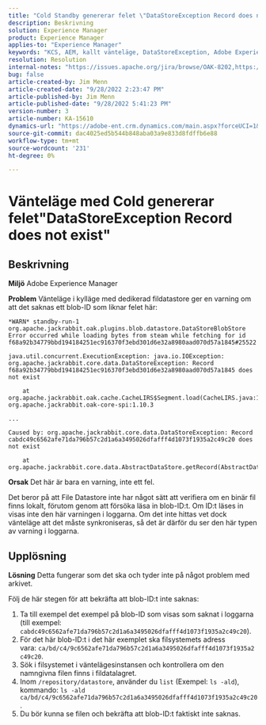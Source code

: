 ```yaml
---
title: "Cold Standby genererar felet \"DataStoreException Record does not exist\""
description: Beskrivning
solution: Experience Manager
product: Experience Manager
applies-to: "Experience Manager"
keywords: "KCS, AEM, kallt vänteläge, DataStoreException, Adobe Experience Manager, posten finns inte, fel, varning, varning"
resolution: Resolution
internal-notes: "https://issues.apache.org/jira/browse/OAK-8202,https://jira.corp.adobe.com/browse/GRANITE-11668"
bug: false
article-created-by: Jim Menn
article-created-date: "9/28/2022 2:23:47 PM"
article-published-by: Jim Menn
article-published-date: "9/28/2022 5:41:23 PM"
version-number: 3
article-number: KA-15610
dynamics-url: "https://adobe-ent.crm.dynamics.com/main.aspx?forceUCI=1&pagetype=entityrecord&etn=knowledgearticle&id=5e521024-393f-ed11-9db1-0022480866ad"
source-git-commit: dac4025ed5b544b848aba03a9e833d8fdffb6e88
workflow-type: tm+mt
source-wordcount: '231'
ht-degree: 0%

---
```


# Vänteläge med Cold genererar felet&quot;DataStoreException Record does not exist&quot;

## Beskrivning


<b>Miljö</b>
Adobe Experience Manager

<b>Problem</b>
Vänteläge i kylläge med dedikerad fildatastore ger en varning om att det saknas ett blob-ID som liknar felet här:


```
*WARN* standby-run-1 org.apache.jackrabbit.oak.plugins.blob.datastore.DataStoreBlobStore Error occurred while loading bytes from steam while fetching for id f68a92b34779bbd194184251ec916370f3ebd301d6e32a8980aad070d57a1845#25522

java.util.concurrent.ExecutionException: java.io.IOException: org.apache.jackrabbit.core.data.DataStoreException: Record f68a92b34779bbd194184251ec916370f3ebd301d6e32a8980aad070d57a1845 does not exist

    at org.apache.jackrabbit.oak.cache.CacheLIRS$Segment.load(CacheLIRS.java:1017) org.apache.jackrabbit.oak-core-spi:1.10.3

...

Caused by: org.apache.jackrabbit.core.data.DataStoreException: Record cabdc49c6562afe71da796b57c2d1a6a3495026dfafff4d1073f1935a2c49c20 does not exist

    at org.apache.jackrabbit.core.data.AbstractDataStore.getRecord(AbstractDataStore.java:59)
```


<b>Orsak</b>
Det här är bara en varning, inte ett fel.

Det beror på att File Datastore inte har något sätt att verifiera om en binär fil finns lokalt, förutom genom att försöka läsa in blob-ID:t.
Om ID:t läses in visas inte den här varningen i loggarna.
Om det inte hittas vet dock vänteläge att det måste synkroniseras, så det är därför du ser den här typen av varning i loggarna.


## Upplösning


<b>Lösning</b>
Detta fungerar som det ska och tyder inte på något problem med arkivet.

Följ de här stegen för att bekräfta att blob-ID:t inte saknas:

1. Ta till exempel det exempel på blob-ID som visas som saknat i loggarna (till exempel: `cabdc49c6562afe71da796b57c2d1a6a3495026dfafff4d1073f1935a2c49c20`).
2. För det här blob-ID:t i det här exemplet ska filsystemets adress vara: `ca/bd/c4/9c6562afe71da796b57c2d1a6a3495026dfafff4d1073f1935a2c49c20`.
3. Sök i filsystemet i väntelägesinstansen och kontrollera om den namngivna filen finns i fildatalagret.
4. Inom `/repository/datastore`, använder du `list` (Exempel: `ls -ald`), kommando: `ls -ald ca/bd/c4/9c6562afe71da796b57c2d1a6a3495026dfafff4d1073f1935a2c49c20`.
5. Du bör kunna se filen och bekräfta att blob-ID:t faktiskt inte saknas.

